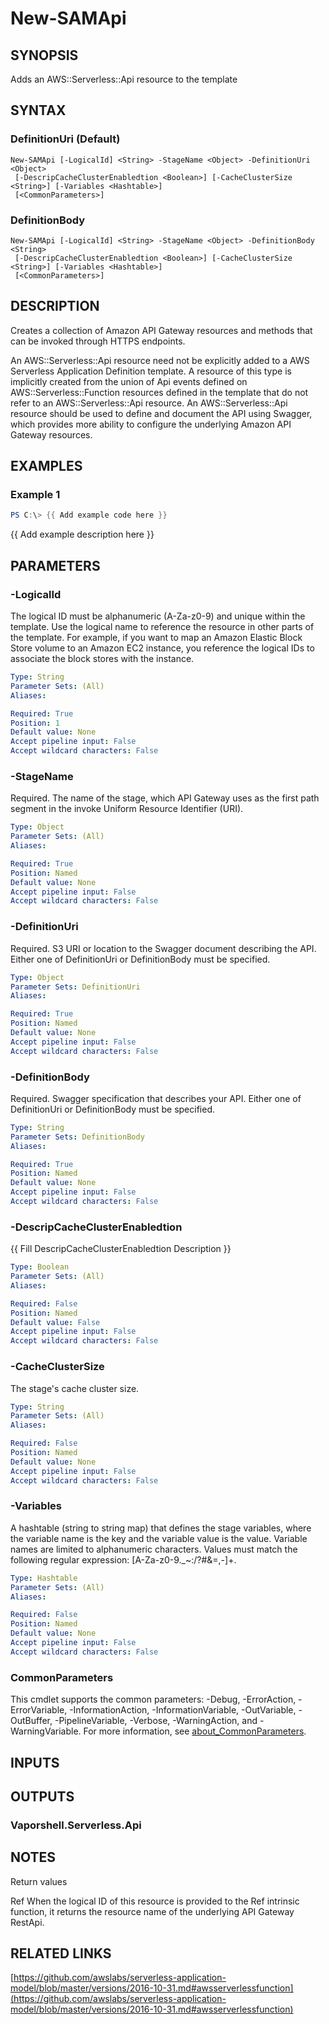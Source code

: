 # New-SAMApi

## SYNOPSIS
Adds an AWS::Serverless::Api resource to the template

## SYNTAX

### DefinitionUri (Default)
```
New-SAMApi [-LogicalId] <String> -StageName <Object> -DefinitionUri <Object>
 [-DescripCacheClusterEnabledtion <Boolean>] [-CacheClusterSize <String>] [-Variables <Hashtable>]
 [<CommonParameters>]
```

### DefinitionBody
```
New-SAMApi [-LogicalId] <String> -StageName <Object> -DefinitionBody <String>
 [-DescripCacheClusterEnabledtion <Boolean>] [-CacheClusterSize <String>] [-Variables <Hashtable>]
 [<CommonParameters>]
```

## DESCRIPTION
Creates a collection of Amazon API Gateway resources and methods that can be invoked through HTTPS endpoints.

An AWS::Serverless::Api resource need not be explicitly added to a AWS Serverless Application Definition template.
A resource of this type is implicitly created from the union of Api events defined on AWS::Serverless::Function resources defined in the template that do not refer to an AWS::Serverless::Api resource.
An AWS::Serverless::Api resource should be used to define and document the API using Swagger, which provides more ability to configure the underlying Amazon API Gateway resources.

## EXAMPLES

### Example 1
```powershell
PS C:\> {{ Add example code here }}
```

{{ Add example description here }}

## PARAMETERS

### -LogicalId
The logical ID must be alphanumeric (A-Za-z0-9) and unique within the template.
Use the logical name to reference the resource in other parts of the template.
For example, if you want to map an Amazon Elastic Block Store volume to an Amazon EC2 instance, you reference the logical IDs to associate the block stores with the instance.

```yaml
Type: String
Parameter Sets: (All)
Aliases:

Required: True
Position: 1
Default value: None
Accept pipeline input: False
Accept wildcard characters: False
```

### -StageName
Required.
The name of the stage, which API Gateway uses as the first path segment in the invoke Uniform Resource Identifier (URI).

```yaml
Type: Object
Parameter Sets: (All)
Aliases:

Required: True
Position: Named
Default value: None
Accept pipeline input: False
Accept wildcard characters: False
```

### -DefinitionUri
Required.
S3 URI or location to the Swagger document describing the API.
Either one of DefinitionUri or DefinitionBody must be specified.

```yaml
Type: Object
Parameter Sets: DefinitionUri
Aliases:

Required: True
Position: Named
Default value: None
Accept pipeline input: False
Accept wildcard characters: False
```

### -DefinitionBody
Required.
Swagger specification that describes your API.
Either one of DefinitionUri or DefinitionBody must be specified.

```yaml
Type: String
Parameter Sets: DefinitionBody
Aliases:

Required: True
Position: Named
Default value: None
Accept pipeline input: False
Accept wildcard characters: False
```

### -DescripCacheClusterEnabledtion
{{ Fill DescripCacheClusterEnabledtion Description }}

```yaml
Type: Boolean
Parameter Sets: (All)
Aliases:

Required: False
Position: Named
Default value: False
Accept pipeline input: False
Accept wildcard characters: False
```

### -CacheClusterSize
The stage's cache cluster size.

```yaml
Type: String
Parameter Sets: (All)
Aliases:

Required: False
Position: Named
Default value: None
Accept pipeline input: False
Accept wildcard characters: False
```

### -Variables
A hashtable (string to string map) that defines the stage variables, where the variable name is the key and the variable value is the value.
Variable names are limited to alphanumeric characters.
Values must match the following regular expression: \[A-Za-z0-9._~:/?#&amp;=,-\]+.

```yaml
Type: Hashtable
Parameter Sets: (All)
Aliases:

Required: False
Position: Named
Default value: None
Accept pipeline input: False
Accept wildcard characters: False
```

### CommonParameters
This cmdlet supports the common parameters: -Debug, -ErrorAction, -ErrorVariable, -InformationAction, -InformationVariable, -OutVariable, -OutBuffer, -PipelineVariable, -Verbose, -WarningAction, and -WarningVariable. For more information, see [about_CommonParameters](http://go.microsoft.com/fwlink/?LinkID=113216).

## INPUTS

## OUTPUTS

### Vaporshell.Serverless.Api
## NOTES
Return values  

Ref
When the logical ID of this resource is provided to the Ref intrinsic function, it returns the resource name of the underlying API Gateway RestApi.

## RELATED LINKS

[https://github.com/awslabs/serverless-application-model/blob/master/versions/2016-10-31.md#awsserverlessfunction](https://github.com/awslabs/serverless-application-model/blob/master/versions/2016-10-31.md#awsserverlessfunction)

